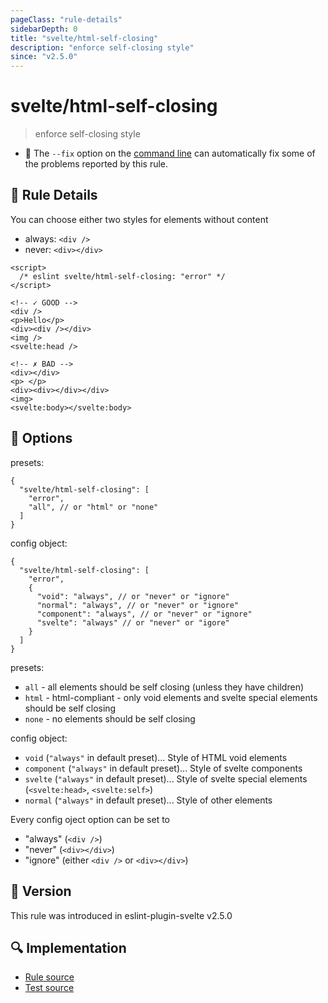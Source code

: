 ```yaml
---
pageClass: "rule-details"
sidebarDepth: 0
title: "svelte/html-self-closing"
description: "enforce self-closing style"
since: "v2.5.0"
---
```


# svelte/html-self-closing

> enforce self-closing style

- :wrench: The `--fix` option on the [command line](https://eslint.org/docs/user-guide/command-line-interface#fixing-problems) can automatically fix some of the problems reported by this rule.

## :book: Rule Details

You can choose either two styles for elements without content

- always: `<div />`
- never: `<div></div>`

<ESLintCodeBlock fix>

<!-- prettier-ignore-start -->
<!--eslint-skip-->

```svelte
<script>
  /* eslint svelte/html-self-closing: "error" */
</script>

<!-- ✓ GOOD -->
<div />
<p>Hello</p>
<div><div /></div>
<img />
<svelte:head />

<!-- ✗ BAD -->
<div></div>
<p> </p>
<div><div></div></div>
<img>
<svelte:body></svelte:body>
```

<!-- prettier-ignore-end -->

</ESLintCodeBlock>

## :wrench: Options

presets:
```jsonc
{
  "svelte/html-self-closing": [
    "error",
    "all", // or "html" or "none"
  ]
}
```

config object:
```jsonc
{
  "svelte/html-self-closing": [
    "error",
    {
      "void": "always", // or "never" or "ignore"
      "normal": "always", // or "never" or "ignore"
      "component": "always", // or "never" or "ignore"
      "svelte": "always" // or "never" or "igore"
    }
  ]
}
```

presets:
- `all` - all elements should be self closing (unless they have children)
- `html` - html-compliant - only void elements and svelte special elements should be self closing
- `none` - no elements should be self closing

config object:
- `void` (`"always"` in default preset)... Style of HTML void elements
- `component` (`"always"` in default preset)... Style of svelte components
- `svelte` (`"always"` in  default preset)... Style of svelte special elements (`<svelte:head>`, `<svelte:self>`)
- `normal` (`"always"` in default preset)... Style of other elements

Every config oject option can be set to
- "always" (`<div />`)
- "never" (`<div></div>`)
- "ignore" (either `<div />` or `<div></div>`)

## :rocket: Version

This rule was introduced in eslint-plugin-svelte v2.5.0

## :mag: Implementation

- [Rule source](https://github.com/ota-meshi/eslint-plugin-svelte/blob/main/src/rules/html-self-closing.ts)
- [Test source](https://github.com/ota-meshi/eslint-plugin-svelte/blob/main/tests/src/rules/html-self-closing.ts)
